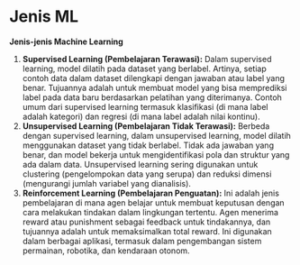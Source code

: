 # Jenis ML

**Jenis-jenis Machine Learning**

1. **Supervised Learning (Pembelajaran Terawasi):** Dalam supervised learning, model dilatih pada dataset yang berlabel. Artinya, setiap contoh data dalam dataset dilengkapi dengan jawaban atau label yang benar. Tujuannya adalah untuk membuat model yang bisa memprediksi label pada data baru berdasarkan pelatihan yang diterimanya. Contoh umum dari supervised learning termasuk klasifikasi (di mana label adalah kategori) dan regresi (di mana label adalah nilai kontinu).
2. **Unsupervised Learning (Pembelajaran Tidak Terawasi):** Berbeda dengan supervised learning, dalam unsupervised learning, model dilatih menggunakan dataset yang tidak berlabel. Tidak ada jawaban yang benar, dan model bekerja untuk mengidentifikasi pola dan struktur yang ada dalam data. Unsupervised learning sering digunakan untuk clustering (pengelompokan data yang serupa) dan reduksi dimensi (mengurangi jumlah variabel yang dianalisis).
3. **Reinforcement Learning (Pembelajaran Penguatan):** Ini adalah jenis pembelajaran di mana agen belajar untuk membuat keputusan dengan cara melakukan tindakan dalam lingkungan tertentu. Agen menerima reward atau punishment sebagai feedback untuk tindakannya, dan tujuannya adalah untuk memaksimalkan total reward. Ini digunakan dalam berbagai aplikasi, termasuk dalam pengembangan sistem permainan, robotika, dan kendaraan otonom.
